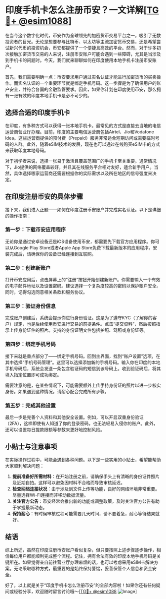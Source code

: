 # 印度手机卡怎么注册币安？一文详解[[TG💪+ @esim1088](https://t.me/s/esim1088)]

在当今这个数字化时代，币安作为全球领先的加密货币交易平台之一，吸引了无数投资者的目光。无论是想要参与比特币、以太坊等主流加密货币交易，还是希望尝试新兴代币的投资机会，币安都提供了一个便捷且高效的平台。然而，对于许多初次接触加密货币交易的人来说，注册币安账户可能会遇到一些障碍，尤其是当涉及到手机卡的问题时。今天，我们就来聊聊如何在印度使用本地手机卡注册币安账户。

首先，我们需要明确一点：币安要求用户通过实名认证才能进行加密货币的买卖操作。而实名认证的一个重要环节就是绑定手机号码。这一步骤是为了确保用户的账户安全，并符合各国的金融监管要求。因此，如果你计划在印度使用币安，那么拥有一张有效的印度本地手机卡是必不可少的。

## 选择合适的印度手机卡

在印度，有多种方式可以获得一张本地手机卡。最常见的方式是直接去当地的电信运营商营业厅办理。目前，印度的主要电信运营商包括Airtel、Jio和Vodafone Idea。这些运营商提供的预付费（Prepaid）服务非常适合短期访问或需要临时号码的人群。此外，随着eSIM技术的发展，现在也可以通过在线购买eSIM卡的方式来获取印度本地号码。

对于初学者来说，选择一张易于激活且覆盖范围广的手机卡至关重要。通常情况下，Jio提供的网络覆盖较好，并且其在线服务平台相对友好，适合新手用户。当然，具体选择哪家运营商还需要根据你的实际需求以及所在地区的信号强度来决定。

## 在印度注册币安的具体步骤

接下来，我们进入正题——如何在印度注册币安账户并完成实名认证。以下是详细的操作指南：

### 第一步：下载币安应用程序
无论你是通过安卓设备还是iOS设备使用币安，都需要先下载官方应用程序。你可以从Google Play Store或者Apple App Store免费下载最新版本的应用程序。安装完成后，请确保你的设备已经连接到互联网。

### 第二步：创建新账户
打开币安应用后，点击屏幕上的“注册”按钮开始创建新账户。你需要输入一个有效的电子邮件地址以及设置密码。建议选择一个复杂度较高的密码以保护账户安全。同时，记得勾选同意相关条款和服务协议。

### 第三步：验证身份信息
完成账户创建后，系统会提示你进行身份验证。这是为了遵守KYC（了解你的客户）规定，也是后续使用币安进行交易的前提条件。点击“提交资料”，然后按照指示上传身份证件的照片。支持的身份证明文件包括护照、驾照或身份证等。

### 第四步：绑定手机号码
接下来就是重点部分了——绑定手机号码。回到主界面，找到“账户设置”选项，在其中选择“手机号码管理”。这里可以选择添加新的手机号码。输入你在印度的本地手机号码后，系统会发送一条包含验证码的短信到该号码上。收到验证码后，将其填入指定位置即可成功绑定。

需要注意的是，在某些情况下，可能需要额外上传手持身份证的照片以进一步核实身份。如果遇到这种情况，请耐心配合完成所有步骤。

### 第五步：完成其他设置
最后一步是完善个人资料和其他安全设置。例如，可以开启双重身份验证（2FA），这样即使有人知道了你的登录密码，也无法轻易入侵你的账户。此外，还可以设置每日提款限额等参数来更好地控制风险。

## 小贴士与注意事项

在实际操作过程中，可能会遇到各种问题。以下是一些实用的小贴士，希望能帮助大家顺利解决问题：

1. **提前准备好所需材料**：在开始注册之前，请确保手头上有清晰的身份证件照片及近期自拍。这样可以避免因材料不合格而导致审核延迟。
2. **检查网络连接状况**：由于涉及到文件上传等功能，良好的网络环境非常重要。尽量选择Wi-Fi连接而非移动数据流量。
3. **关注官方公告**：币安经常会推出新的功能或调整政策，及时关注官方公告有助于掌握最新动态。
4. **保持耐心**：有时候审核过程可能需要几天时间，请不要着急，耐心等待结果就好。

## 结语

综上所述，虽然在印度注册币安账户看似复杂，但只要按照上述步骤逐步操作，相信每位用户都能顺利完成整个流程。记住，拥有合法有效的印度本地手机号码是关键所在。如果觉得亲自前往营业厅办理麻烦的话，也可以考虑采用eSIM卡解决方案。无论采取哪种方式，最重要的是始终保持警惕，妥善保管个人信息和资金安全。

好了，以上就是关于“印度手机卡怎么注册币安”的全部内容啦！如果你还有任何疑问或经验分享，欢迎随时留言讨论哦～[[TG💪+ @esim1088](https://t.me/s/esim1088) ![Image](https://i.postimg.cc/4NQfJmqS/Snipaste-2025-05-13-00-14-12.png)]